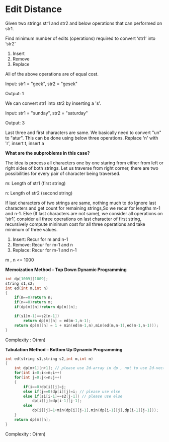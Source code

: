 # Edit Distance

Given two strings str1 and str2 and below operations that can performed on str1. 
    
Find minimum number of edits (operations) required to convert ‘str1’ into ‘str2’

1) Insert
2) Remove
3) Replace

All of the above operations are of equal cost.

Input:   str1 = "geek", str2 = "gesek"
    
Output:  1
    
We can convert str1 into str2 by inserting a 's'.


Input:   str1 = "sunday", str2 = "saturday"
    
Output:  3
    
Last three and first characters are same.  We basically need to convert "un" to "atur".  This can be done using below three operations. Replace 'n' with 'r', insert t, insert a

**What are the subproblems in this case?**

The idea is process all characters one by one staring from either from left or right sides of both strings.
Let us traverse from right corner, there are two possibilities for every pair of character being traversed.
    
m: Length of str1 (first string)
    
n: Length of str2 (second string)
    
If last characters of two strings are same, nothing much to do
Ignore last characters and get count for remaining strings,So we recur for lengths m-1 and n-1.
Else (If last characters are not same), we consider all operations on ‘str1’, consider all three operations on 
last character of first  string, recursively compute minimum cost for all three operations and take minimum of three values.

1) Insert: Recur for m and n-1
2) Remove: Recur for m-1 and n
3) Replace: Recur for m-1 and n-1

m , n <= 1000

**Memoization Method – Top Down Dynamic Programming**
```cpp
int dp[1009][1009];
string s1,s2;
int ed(int m,int n)
{
    if(m==0)return n;
    if(n==0)return m;
    if(dp[m][n])return dp[m][n];

    if(s1[m-1]==s2[n-1])
        return dp[m][n] = ed(m-1,n-1);
    return dp[m][n] = 1 + min(ed(m-1,n),min(ed(m,n-1),ed(m-1,n-1)));
}
```
Complexity : O(mn)

**Tabulation Method – Bottom Up Dynamic Programming**
```cpp
int ed(string s1,string s2,int m,int n)
{
    int dp[m+1][n+1]; // please use 2d-array in dp , not to use 2d-vector , because 2d-vector is slower
    for(int i=0;i<=m;i++)
    for(int j=0;j<=n;j++)
    {
        if(i==0)dp[i][j]=j;
        else if(j==0)dp[i][j]=i; // please use else
        else if(s1[i-1]==s2[j-1]) // please use else
            dp[i][j]=dp[i-1][j-1];
        else
            dp[i][j]=1+min(dp[i][j-1],min(dp[i-1][j],dp[i-1][j-1]));
    }
    return dp[m][n];
}
```
Complexity : O(mn)
